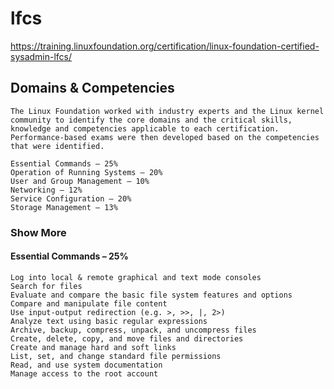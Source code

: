 # lfcs

https://training.linuxfoundation.org/certification/linux-foundation-certified-sysadmin-lfcs/

## Domains & Competencies

```
The Linux Foundation worked with industry experts and the Linux kernel community to identify the core domains and the critical skills, knowledge and competencies applicable to each certification. Performance-based exams were then developed based on the competencies that were identified.
```

```
Essential Commands – 25%
Operation of Running Systems – 20%
User and Group Management – 10%
Networking – 12%
Service Configuration – 20%
Storage Management – 13%
```

### Show More

#### Essential Commands – 25%

```
Log into local & remote graphical and text mode consoles
Search for files
Evaluate and compare the basic file system features and options
Compare and manipulate file content
Use input-output redirection (e.g. >, >>, |, 2>)
Analyze text using basic regular expressions
Archive, backup, compress, unpack, and uncompress files
Create, delete, copy, and move files and directories
Create and manage hard and soft links
List, set, and change standard file permissions
Read, and use system documentation
Manage access to the root account
```

